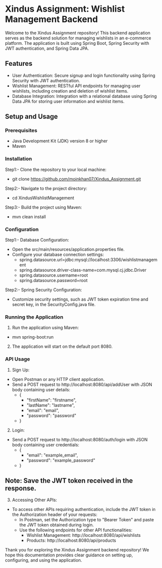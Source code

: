 # Xindus Assignment: Wishlist Management Backend
Welcome to the Xindus Assignment repository! This backend application serves as the backend solution for managing wishlists in an e-commerce platform. The application is built using Spring Boot, Spring Security with JWT authentication, and Spring Data JPA.

## Features
- User Authentication: Secure signup and login functionality using Spring Security with JWT authentication.
- Wishlist Management: RESTful API endpoints for managing user wishlists, including creation and deletion of wishlist items.
- Database Integration: Integration with a relational database using Spring Data JPA for storing user information and wishlist items.

## Setup and Usage

### Prerequisites
- Java Development Kit (JDK) version 8 or higher
- Maven
 
### Installation
Step1:- Clone the repository to your local machine:
- git clone https://github.com/moinkhan07/Xindus_Assignment.git

Step2:- Navigate to the project directory:
- cd XindusWishlistManagement

Step3:- Build the project using Maven:
- mvn clean install

### Configuration
Step1:- Database Configuration:
- Open the src/main/resources/application.properties file.
- Configure your database connection settings:
  - spring.datasource.url=jdbc:mysql://localhost:3306/wishlistmanagement
  - spring.datasource.driver-class-name=com.mysql.cj.jdbc.Driver
  - spring.datasource.username=root
  - spring.datasource.password=root
  
Step2:- Spring Security Configuration:
- Customize security settings, such as JWT token expiration time and secret key, in the SecurityConfig.java file.

### Running the Application
1. Run the application using Maven:
- mvn spring-boot:run

2. The application will start on the default port 8080.

### API Usage
1. Sign Up:
- Open Postman or any HTTP client application.
- Send a POST request to http://localhost:8080/api/addUser with JSON body containing user details:
  - {
    - "firstName": "firstname",
    - "lastName": "lastname",
    - "email": "email",
    - "password": "password"
  - }

2. Login:
- Send a POST request to http://localhost:8080/auth/login with JSON body containing user credentials:
  - {
    - "email": "example_email",
    - "password": "example_password"
   - }

## Note: Save the JWT token received in the response.

3. Accessing Other APIs:
- To access other APIs requiring authentication, include the JWT token in the Authorization header of your requests:
   - In Postman, set the Authorization type to "Bearer Token" and paste the JWT token obtained during login.
   - Use the following endpoints for other API functionalities:
     - Wishlist Management: http://localhost:8080/api/wishlists
     - Products: http://localhost:8080/api/products


Thank you for exploring the Xindus Assignment backend repository! We hope this documentation provides clear guidance on setting up, configuring, and using the application.
